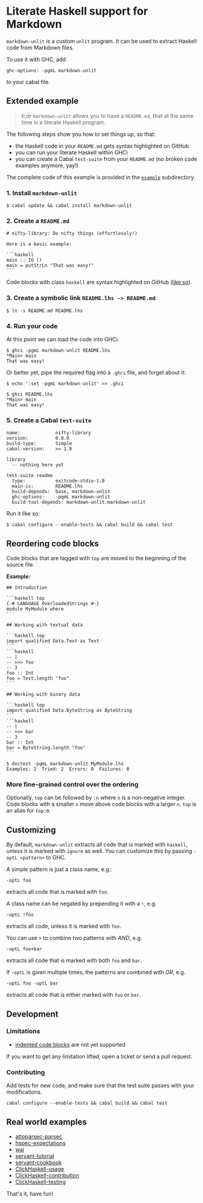 # Literate Haskell support for Markdown

`markdown-unlit` is a custom `unlit` program.  It can be used to extract
Haskell code from Markdown files.

To use it with GHC, add

    ghc-options: -pgmL markdown-unlit

to your cabal file.

## Extended example

> tl;dr `markdown-unlit` allows you to have a `README.md`, that at the
> same time is a literate Haskell program.

The following steps show you how to set things up, so that:

 * the Haskell code in your `README.md` gets syntax highlighted on GitHub
 * you can run your literate Haskell within GHCi
 * you can create a Cabal `test-suite` from your `README.md` (no broken code
   examples anymore, yay!)

The complete code of this example is provided in the [`example`](https://github.com/sol/markdown-unlit/tree/main/example) subdirectory.

### 1. Install `markdown-unlit`

    $ cabal update && cabal install markdown-unlit


### 2. Create a `README.md`


    # nifty-library: Do nifty things (effortlessly!)

    Here is a basic example:

    ```haskell
    main :: IO ()
    main = putStrLn "That was easy!"
    ```

Code blocks with class `haskell` are syntax highlighted on GitHub ([like
so](https://github.com/sol/markdown-unlit/blob/main/example/README.md#readme)).

### 3. Create a symbolic link `README.lhs -> README.md`

    $ ln -s README.md README.lhs

### 4. Run your code

At this point we can load the code into GHCi:

    $ ghci -pgmL markdown-unlit README.lhs
    *Main> main
    That was easy!

Or better yet, pipe the required flag into a `.ghci` file, and forget about it:

```
$ echo ':set -pgmL markdown-unlit' >> .ghci
```
```
$ ghci README.lhs
*Main> main
That was easy!
```

### 5. Create a Cabal `test-suite`

```
name:             nifty-library
version:          0.0.0
build-type:       Simple
cabal-version:    >= 1.8

library
  -- nothing here yet

test-suite readme
  type:           exitcode-stdio-1.0
  main-is:        README.lhs
  build-depends:  base, markdown-unlit
  ghc-options:    -pgmL markdown-unlit
  build-tool-depends: markdown-unlit:markdown-unlit
```

Run it like so:

    $ cabal configure --enable-tests && cabal build && cabal test

## Reordering code blocks

Code blocks that are tagged with `top` are moved to the beginning of the source
file.

**Example:**

    ## Introduction

    ```haskell top
    {-# LANGUAGE OverloadedStrings #-}
    module MyModule where
    ```

    ## Working with textual data

    ```haskell top
    import qualified Data.Text as Text
    ```
    ```haskell
    -- |
    -- >>> foo
    -- 3
    foo :: Int
    foo = Text.length "foo"
    ```

    ## Working with binary data

    ```haskell top
    import qualified Data.ByteString as ByteString
    ```
    ```haskell
    -- |
    -- >>> bar
    -- 3
    bar :: Int
    bar = ByteString.length "foo"
    ```

~~~
$ doctest -pgmL markdown-unlit MyModule.lhs
Examples: 2  Tried: 2  Errors: 0  Failures: 0
~~~


### More fine-grained control over the ordering

Optionally, `top` can be followed by `:n` where `n` is a non-negative integer.
Code blocks with a smaller `n` move above code blocks with a larger `n`.
`top` is an alias for `top:0`.

## Customizing

By default, `markdown-unlit` extracts all code that is marked with `haskell`,
unless it is marked with `ignore` as well.  You can customize this by passing
`-optL <pattern>` to GHC.

A simple pattern is just a class name, e.g.:

    -optL foo

extracts all code that is marked with `foo`.

A class name can be negated by prepending it with a `!`, e.g.

    -optL !foo

extracts all code, unless it is marked with `foo`.

You can use `+` to combine two patterns with *AND*, e.g.

    -optL foo+bar

extracts all code that is marked with both `foo` and `bar`.

If `-optL` is given multiple times, the patterns are combined with *OR*, e.g.

    -optL foo -optL bar

extracts all code that is either marked with `foo` or `bar`.

## Development

### Limitations

 * [indented code blocks](http://daringfireball.net/projects/markdown/syntax#precode) are not yet supported

If you want to get any limitation lifted, open a ticket or send a pull request.

### Contributing

Add tests for new code, and make sure that the test suite passes with your
modifications.

    cabal configure --enable-tests && cabal build && cabal test

## Real world examples

 * [attoparsec-parsec](https://github.com/sol/attoparsec-parsec#readme)
 * [hspec-expectations](https://github.com/sol/hspec-expectations#readme)
 * [wai](https://github.com/yesodweb/wai/tree/master/wai#readme)
 * [servant-tutorial](https://github.com/haskell-servant/servant/tree/master/doc/tutorial)
 * [servant-cookbook](https://github.com/haskell-servant/servant/tree/master/doc/cookbook)
 * [ClickHaskell-usage](https://github.com/KovalevDima/ClickHaskell/tree/master/usage)
 * [ClickHaskell-contribution](https://github.com/KovalevDima/ClickHaskell/tree/master/contribution)
 * [ClickHaskell-testing](https://github.com/KovalevDima/ClickHaskell/tree/master/testing)

That's it, have fun!
